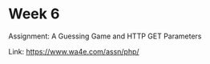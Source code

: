 # Week 6

Assignment: A Guessing Game and HTTP GET Parameters

Link: https://www.wa4e.com/assn/php/
